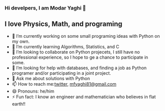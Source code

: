 ### Hi develpers, I am Modar Yaghi 👋

## I love Physics, Math, and programing

- 🔭 I’m currently working on some small programing ideas with Python on my own.
- 🌱 I’m currently learning Algorithms, Statistics, and C
- 👯 I’m looking to collaborate on Python projecets, I still have no professional experience, so I hope to ge a chance to participate in some.
- 🤔 I’m looking for help with databases, and finding a job as Python programer and/or participating in a joint project.
- 💬 Ask me about solutions with Python
- 📫 How to reach me:[twitter](https://twitter.com/MudaFYaghi), mfyaghi81@gmail.com
- 😄 Pronouns: he/him
- ⚡ Fun fact: I know an engineer and mathematician who believes in flat earth!!
